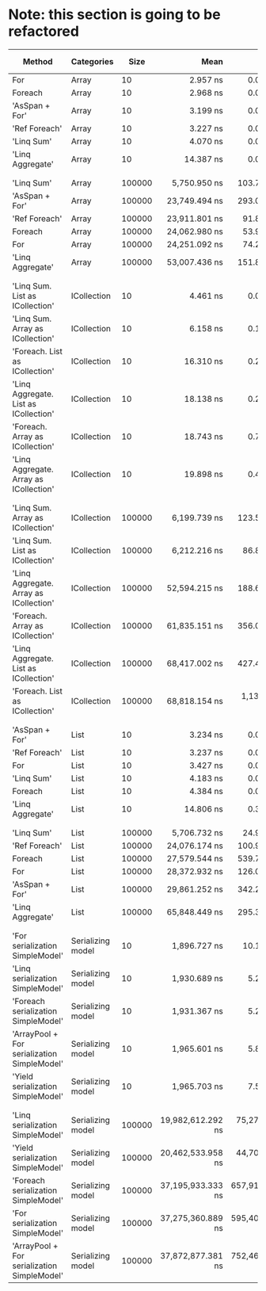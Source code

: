 ﻿# Note: this section is going to be refactored

| Method                                      | Categories        | Size   |              Mean |           Error |          StdDev |          StdErr |            Median |               Min |                Q1 |                Q3 |               Max |           Op/s | Ratio | RatioSD |      Gen0 |      Gen1 |     Gen2 |  Allocated | Alloc Ratio |
|---------------------------------------------|-------------------|--------|------------------:|----------------:|----------------:|----------------:|------------------:|------------------:|------------------:|------------------:|------------------:|---------------:|------:|--------:|----------:|----------:|---------:|-----------:|------------:|
| For                                         | Array             | 10     |          2.957 ns |       0.0195 ns |       0.0182 ns |       0.0047 ns |          2.956 ns |          2.925 ns |          2.946 ns |          2.966 ns |          2.997 ns | 338,213,444.13 |     ? |       ? |         - |         - |        - |          - |           ? |
| Foreach                                     | Array             | 10     |          2.968 ns |       0.0117 ns |       0.0109 ns |       0.0028 ns |          2.970 ns |          2.953 ns |          2.960 ns |          2.978 ns |          2.982 ns | 336,878,268.11 |     ? |       ? |         - |         - |        - |          - |           ? |
| 'AsSpan + For'                              | Array             | 10     |          3.199 ns |       0.0262 ns |       0.0245 ns |       0.0063 ns |          3.194 ns |          3.147 ns |          3.187 ns |          3.215 ns |          3.242 ns | 312,602,199.69 |     ? |       ? |         - |         - |        - |          - |           ? |
| 'Ref Foreach'                               | Array             | 10     |          3.227 ns |       0.0212 ns |       0.0188 ns |       0.0050 ns |          3.227 ns |          3.190 ns |          3.216 ns |          3.239 ns |          3.255 ns | 309,895,165.93 |     ? |       ? |         - |         - |        - |          - |           ? |
| 'Linq Sum'                                  | Array             | 10     |          4.070 ns |       0.0104 ns |       0.0097 ns |       0.0025 ns |          4.074 ns |          4.054 ns |          4.060 ns |          4.076 ns |          4.085 ns | 245,710,704.89 |     ? |       ? |         - |         - |        - |          - |           ? |
| 'Linq Aggregate'                            | Array             | 10     |         14.387 ns |       0.0910 ns |       0.0851 ns |       0.0220 ns |         14.382 ns |         14.257 ns |         14.335 ns |         14.428 ns |         14.556 ns |  69,508,729.82 |     ? |       ? |    0.0025 |         - |        - |       32 B |           ? |
|                                             |                   |        |                   |                 |                 |                 |                   |                   |                   |                   |                   |                |       |         |           |
|                                             |                   |        |
| 'Linq Sum'                                  | Array             | 100000 |      5,750.950 ns |     103.7199 ns |      97.0197 ns |      25.0504 ns |      5,787.969 ns |      5,573.418 ns |      5,692.354 ns |      5,807.462 ns |      5,865.781 ns |     173,884.33 |     ? |       ? |         - |         - |        - |          - |           ? |
| 'AsSpan + For'                              | Array             | 100000 |     23,749.494 ns |     293.0763 ns |     274.1437 ns |      70.7836 ns |     23,610.834 ns |     23,457.104 ns |     23,535.593 ns |     23,967.590 ns |     24,345.419 ns |      42,106.16 |     ? |       ? |         - |         - |        - |          - |           ? |
| 'Ref Foreach'                               | Array             | 100000 |     23,911.801 ns |      91.8639 ns |      85.9296 ns |      22.1869 ns |     23,882.394 ns |     23,746.616 ns |     23,857.797 ns |     23,998.160 ns |     24,056.195 ns |      41,820.36 |     ? |       ? |         - |         - |        - |          - |           ? |
| Foreach                                     | Array             | 100000 |     24,062.980 ns |      53.9592 ns |      45.0584 ns |      12.4969 ns |     24,068.799 ns |     23,971.655 ns |     24,048.337 ns |     24,088.971 ns |     24,150.229 ns |      41,557.61 |     ? |       ? |         - |         - |        - |          - |           ? |
| For                                         | Array             | 100000 |     24,251.092 ns |      74.2366 ns |      65.8088 ns |      17.5881 ns |     24,258.604 ns |     24,137.802 ns |     24,210.066 ns |     24,284.749 ns |     24,388.095 ns |      41,235.26 |     ? |       ? |         - |         - |        - |          - |           ? |
| 'Linq Aggregate'                            | Array             | 100000 |     53,007.436 ns |     151.8053 ns |     141.9988 ns |      36.6639 ns |     52,968.610 ns |     52,848.395 ns |     52,893.521 ns |     53,118.277 ns |     53,304.700 ns |      18,865.28 |     ? |       ? |         - |         - |        - |       32 B |           ? |
|                                             |                   |        |                   |                 |                 |                 |                   |                   |                   |                   |                   |                |       |         |           |
|                                             |                   |        |
| 'Linq Sum. List as ICollection'             | ICollection       | 10     |          4.461 ns |       0.0677 ns |       0.0600 ns |       0.0160 ns |          4.472 ns |          4.338 ns |          4.420 ns |          4.494 ns |          4.592 ns | 224,142,630.74 |     ? |       ? |         - |         - |        - |          - |           ? |
| 'Linq Sum. Array as ICollection'            | ICollection       | 10     |          6.158 ns |       0.1522 ns |       0.2231 ns |       0.0414 ns |          6.147 ns |          5.702 ns |          6.009 ns |          6.307 ns |          6.545 ns | 162,385,993.67 |     ? |       ? |         - |         - |        - |          - |           ? |
| 'Foreach. List as ICollection'              | ICollection       | 10     |         16.310 ns |       0.2232 ns |       0.1864 ns |       0.0517 ns |         16.335 ns |         15.923 ns |         16.186 ns |         16.434 ns |         16.587 ns |  61,313,870.33 |     ? |       ? |    0.0032 |         - |        - |       40 B |           ? |
| 'Linq Aggregate. List as ICollection'       | ICollection       | 10     |         18.138 ns |       0.2666 ns |       0.2494 ns |       0.0644 ns |         18.127 ns |         17.619 ns |         18.013 ns |         18.356 ns |         18.563 ns |  55,133,055.71 |     ? |       ? |    0.0032 |         - |        - |       40 B |           ? |
| 'Foreach. Array as ICollection'             | ICollection       | 10     |         18.743 ns |       0.7876 ns |       2.3223 ns |       0.2322 ns |         19.493 ns |         14.014 ns |         17.724 ns |         20.313 ns |         23.109 ns |  53,353,312.96 |     ? |       ? |    0.0025 |         - |        - |       32 B |           ? |
| 'Linq Aggregate. Array as ICollection'      | ICollection       | 10     |         19.898 ns |       0.4248 ns |       1.0579 ns |       0.1238 ns |         20.004 ns |         17.485 ns |         18.977 ns |         20.481 ns |         22.800 ns |  50,255,804.32 |     ? |       ? |    0.0025 |         - |        - |       32 B |           ? |
|                                             |                   |        |                   |                 |                 |                 |                   |                   |                   |                   |                   |                |       |         |           |
|                                             |                   |        |
| 'Linq Sum. Array as ICollection'            | ICollection       | 100000 |      6,199.739 ns |     123.5002 ns |     360.2560 ns |      36.3914 ns |      6,105.249 ns |      5,667.422 ns |      5,974.440 ns |      6,368.925 ns |      7,002.357 ns |     161,297.11 |     ? |       ? |         - |         - |        - |          - |           ? |
| 'Linq Sum. List as ICollection'             | ICollection       | 100000 |      6,212.216 ns |      86.8324 ns |      81.2231 ns |      20.9717 ns |      6,175.382 ns |      6,120.794 ns |      6,156.248 ns |      6,256.199 ns |      6,363.360 ns |     160,973.15 |     ? |       ? |         - |         - |        - |          - |           ? |
| 'Linq Aggregate. Array as ICollection'      | ICollection       | 100000 |     52,594.215 ns |     188.6835 ns |     176.4947 ns |      45.5707 ns |     52,578.223 ns |     52,361.523 ns |     52,446.063 ns |     52,727.582 ns |     52,928.625 ns |      19,013.50 |     ? |       ? |         - |         - |        - |       32 B |           ? |
| 'Foreach. Array as ICollection'             | ICollection       | 100000 |     61,835.151 ns |     356.0332 ns |     333.0337 ns |      85.9889 ns |     61,789.233 ns |     61,419.360 ns |     61,530.505 ns |     62,060.144 ns |     62,370.227 ns |      16,172.03 |     ? |       ? |         - |         - |        - |       32 B |           ? |
| 'Linq Aggregate. List as ICollection'       | ICollection       | 100000 |     68,417.002 ns |     427.4825 ns |     399.8674 ns |     103.2453 ns |     68,421.820 ns |     67,798.602 ns |     68,138.739 ns |     68,681.494 ns |     69,204.779 ns |      14,616.25 |     ? |       ? |         - |         - |        - |       40 B |           ? |
| 'Foreach. List as ICollection'              | ICollection       | 100000 |     68,818.154 ns |   1,136.9095 ns |   1,063.4659 ns |     274.5857 ns |     68,773.950 ns |     67,271.509 ns |     67,993.823 ns |     69,406.769 ns |     70,551.111 ns |      14,531.05 |     ? |       ? |         - |         - |        - |       40 B |           ? |
|                                             |                   |        |                   |                 |                 |                 |                   |                   |                   |                   |                   |                |       |         |           |
|                                             |                   |        |
| 'AsSpan + For'                              | List              | 10     |          3.234 ns |       0.0132 ns |       0.0123 ns |       0.0032 ns |          3.231 ns |          3.217 ns |          3.226 ns |          3.241 ns |          3.258 ns | 309,195,821.85 |  0.95 |    0.03 |         - |         - |        - |          - |          NA |
| 'Ref Foreach'                               | List              | 10     |          3.237 ns |       0.0838 ns |       0.1255 ns |       0.0229 ns |          3.157 ns |          3.140 ns |          3.146 ns |          3.296 ns |          3.474 ns | 308,914,981.09 |  0.96 |    0.06 |         - |         - |        - |          - |          NA |
| For                                         | List              | 10     |          3.427 ns |       0.0905 ns |       0.0968 ns |       0.0228 ns |          3.438 ns |          3.220 ns |          3.395 ns |          3.481 ns |          3.573 ns | 291,831,926.34 |  1.00 |    0.00 |         - |         - |        - |          - |          NA |
| 'Linq Sum'                                  | List              | 10     |          4.183 ns |       0.0548 ns |       0.0512 ns |       0.0132 ns |          4.179 ns |          4.077 ns |          4.155 ns |          4.226 ns |          4.263 ns | 239,042,267.41 |  1.22 |    0.05 |         - |         - |        - |          - |          NA |
| Foreach                                     | List              | 10     |          4.384 ns |       0.0744 ns |       0.0660 ns |       0.0176 ns |          4.394 ns |          4.229 ns |          4.378 ns |          4.418 ns |          4.467 ns | 228,087,550.36 |  1.29 |    0.05 |         - |         - |        - |          - |          NA |
| 'Linq Aggregate'                            | List              | 10     |         14.806 ns |       0.3115 ns |       0.5118 ns |       0.0865 ns |         14.908 ns |         13.953 ns |         14.378 ns |         15.223 ns |         15.623 ns |  67,540,566.32 |  4.30 |    0.23 |    0.0032 |         - |        - |       40 B |          NA |
|                                             |                   |        |                   |                 |                 |                 |                   |                   |                   |                   |                   |                |       |         |           |
|                                             |                   |        |
| 'Linq Sum'                                  | List              | 100000 |      5,706.732 ns |      24.9379 ns |      23.3269 ns |       6.0230 ns |      5,711.608 ns |      5,669.831 ns |      5,689.866 ns |      5,724.564 ns |      5,743.241 ns |     175,231.63 |  0.20 |    0.00 |         - |         - |        - |          - |          NA |
| 'Ref Foreach'                               | List              | 100000 |     24,076.174 ns |     100.9081 ns |      94.3895 ns |      24.3713 ns |     24,092.007 ns |     23,840.750 ns |     24,052.048 ns |     24,133.777 ns |     24,198.273 ns |      41,534.84 |  0.85 |    0.00 |         - |         - |        - |          - |          NA |
| Foreach                                     | List              | 100000 |     27,579.544 ns |     539.7449 ns |     530.1017 ns |     132.5254 ns |     27,301.591 ns |     27,141.879 ns |     27,192.949 ns |     27,903.520 ns |     28,787.500 ns |      36,258.76 |  0.97 |    0.02 |         - |         - |        - |          - |          NA |
| For                                         | List              | 100000 |     28,372.932 ns |     126.0664 ns |     117.9226 ns |      30.4475 ns |     28,303.918 ns |     28,234.058 ns |     28,289.363 ns |     28,473.044 ns |     28,615.329 ns |      35,244.86 |  1.00 |    0.00 |         - |         - |        - |          - |          NA |
| 'AsSpan + For'                              | List              | 100000 |     29,861.252 ns |     342.2865 ns |     320.1750 ns |      82.6688 ns |     29,937.076 ns |     29,379.004 ns |     29,561.310 ns |     30,110.602 ns |     30,285.233 ns |      33,488.21 |  1.05 |    0.01 |         - |         - |        - |          - |          NA |
| 'Linq Aggregate'                            | List              | 100000 |     65,848.449 ns |     295.3899 ns |     261.8554 ns |      69.9838 ns |     65,899.194 ns |     65,093.286 ns |     65,800.708 ns |     65,997.556 ns |     66,136.157 ns |      15,186.39 |  2.32 |    0.01 |         - |         - |        - |       40 B |          NA |
|                                             |                   |        |                   |                 |                 |                 |                   |                   |                   |                   |                   |                |       |         |           |
|                                             |                   |        |
| 'For serialization SimpleModel'             | Serializing model | 10     |      1,896.727 ns |      10.1538 ns |       9.4979 ns |       2.4523 ns |      1,898.362 ns |      1,876.437 ns |      1,892.030 ns |      1,902.469 ns |      1,910.368 ns |     527,224.02 |  1.00 |    0.00 |    0.1812 |         - |        - |     2296 B |        1.00 |
| 'Linq serialization SimpleModel'            | Serializing model | 10     |      1,930.689 ns |       5.2612 ns |       4.6639 ns |       1.2465 ns |      1,932.913 ns |      1,919.336 ns |      1,927.949 ns |      1,934.098 ns |      1,935.073 ns |     517,949.88 |  1.02 |    0.01 |    0.1831 |         - |        - |     2312 B |        1.01 |
| 'Foreach serialization SimpleModel'         | Serializing model | 10     |      1,931.367 ns |       5.2646 ns |       4.9245 ns |       1.2715 ns |      1,932.878 ns |      1,923.069 ns |      1,928.420 ns |      1,934.175 ns |      1,938.099 ns |     517,767.91 |  1.02 |    0.01 |    0.1831 |         - |        - |     2336 B |        1.02 |
| 'ArrayPool + For serialization SimpleModel' | Serializing model | 10     |      1,965.601 ns |       5.8843 ns |       5.5042 ns |       1.4212 ns |      1,964.877 ns |      1,959.106 ns |      1,960.699 ns |      1,968.142 ns |      1,978.305 ns |     508,750.34 |  1.04 |    0.01 |    0.1793 |         - |        - |     2296 B |        1.00 |
| 'Yield serialization SimpleModel'           | Serializing model | 10     |      1,965.703 ns |       7.5694 ns |       7.0804 ns |       1.8281 ns |      1,966.487 ns |      1,949.362 ns |      1,961.369 ns |      1,968.967 ns |      1,978.434 ns |     508,723.98 |  1.04 |    0.00 |    0.1755 |         - |        - |     2224 B |        0.97 |
|                                             |                   |        |                   |                 |                 |                 |                   |                   |                   |                   |                   |                |       |         |           |
|                                             |                   |        |
| 'Linq serialization SimpleModel'            | Serializing model | 100000 | 19,982,612.292 ns |  75,276.9421 ns |  70,414.0983 ns |  18,180.8420 ns | 19,972,690.625 ns | 19,835,143.750 ns | 19,936,414.062 ns | 20,029,532.812 ns | 20,104,581.250 ns |          50.04 |  0.54 |    0.01 | 1687.5000 |         - |        - | 21514007 B |        0.96 |
| 'Yield serialization SimpleModel'           | Serializing model | 100000 | 20,462,533.958 ns |  44,704.5041 ns |  41,816.6209 ns |  10,797.0051 ns | 20,472,862.500 ns | 20,373,037.500 ns | 20,438,448.438 ns | 20,492,375.000 ns | 20,529,981.250 ns |          48.87 |  0.55 |    0.01 | 1687.5000 |         - |        - | 21512999 B |        0.96 |
| 'Foreach serialization SimpleModel'         | Serializing model | 100000 | 37,195,933.333 ns | 657,910.9491 ns | 615,410.3100 ns | 158,898.2588 ns | 37,351,471.429 ns | 35,834,614.286 ns | 36,898,464.286 ns | 37,564,553.571 ns | 37,922,192.857 ns |          26.88 |  1.00 |    0.02 | 2428.5714 | 2357.1429 | 714.2857 | 22314449 B |        1.00 |
| 'For serialization SimpleModel'             | Serializing model | 100000 | 37,275,360.889 ns | 595,402.7595 ns | 556,940.1106 ns | 143,801.3182 ns | 37,267,153.333 ns | 36,588,106.667 ns | 36,729,706.667 ns | 37,673,710.000 ns | 38,393,826.667 ns |          26.83 |  1.00 |    0.00 | 2333.3333 | 2266.6667 | 666.6667 | 22313222 B |        1.00 |
| 'ArrayPool + For serialization SimpleModel' | Serializing model | 100000 | 37,872,877.381 ns | 752,465.8320 ns | 978,418.1266 ns | 199,718.7638 ns | 37,726,303.571 ns | 36,660,250.000 ns | 37,062,133.929 ns | 38,542,769.643 ns | 40,211,785.714 ns |          26.40 |  1.03 |    0.03 | 2357.1429 | 2285.7143 | 642.8571 | 22314280 B |        1.00 |
